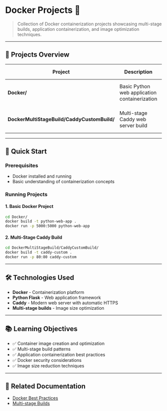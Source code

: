 # Docker Projects 🐳

> Collection of Docker containerization projects showcasing multi-stage builds, application containerization, and image optimization techniques.

---

## 📁 Projects Overview

| Project | Description | Key Features |
|---------|-------------|--------------|
| **Docker/** | Basic Python web application containerization | Simple Dockerfile, Python Flask app |
| **DockerMultiStageBuild/CaddyCustomBuild/** | Multi-stage Caddy web server build | Multi-stage optimization, custom Caddy build |

---

## 🚀 Quick Start

### Prerequisites
- Docker installed and running
- Basic understanding of containerization concepts

### Running Projects

#### 1. Basic Docker Project
```bash
cd Docker/
docker build -t python-web-app .
docker run -p 5000:5000 python-web-app
```

#### 2. Multi-Stage Caddy Build
```bash
cd DockerMultiStageBuild/CaddyCustomBuild/
docker build -t caddy-custom .
docker run -p 80:80 caddy-custom
```

---

## 🛠️ Technologies Used

- **Docker** - Containerization platform
- **Python Flask** - Web application framework
- **Caddy** - Modern web server with automatic HTTPS
- **Multi-stage builds** - Image size optimization

---

## 📚 Learning Objectives

- ✅ Container image creation and optimization
- ✅ Multi-stage build patterns
- ✅ Application containerization best practices
- ✅ Docker security considerations
- ✅ Image size reduction techniques

---

## 🔗 Related Documentation

- [Docker Best Practices](https://docs.docker.com/develop/dev-best-practices/)
- [Multi-stage Builds](https://docs.docker.com/develop/dev-best-practices/dockerfile_best-practices/#use-multi-stage-builds)